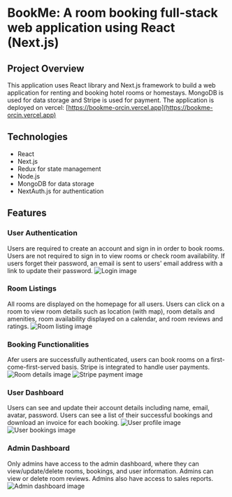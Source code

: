 # BookMe: A room booking full-stack web application using React (Next.js)

## Project Overview
This application uses React library and Next.js framework to build a web application for renting and booking hotel rooms or homestays. MongoDB is used for data storage and Stripe is used for payment. 
The application is deployed on vercel: [https://bookme-orcin.vercel.app](https://bookme-orcin.vercel.app)

## Technologies
- React
- Next.js
- Redux for state management
- Node.js
- MongoDB for data storage
- NextAuth.js for authentication

## Features

### User Authentication
Users are required to create an account and sign in in order to book rooms. Users are not required to sign in to view rooms or check room availability. If users forget their password, an email is sent to users' email address with a link to update their password. 
![Login image](login-1.png)

### Room Listings
All rooms are displayed on the homepage for all users. Users can click on a room to view room details such as location (with map), room details and amenities, room availability displayed on a calendar, and room reviews and ratings.
![Room listing image](room_listing-1.png)

### Booking Functionalities
Afer users are successfully authenticated, users can book rooms on a first-come-first-served basis. Stripe is integrated to handle user payments. 
![Room details image](room_detail.png)
![Stripe payment image](stripe_payment.png)

### User Dashboard
Users can see and update their account details including name, email, avatar, password. Users can see a list of their successful bookings and download an invoice for each booking. 
![User profile image](user_profile.png)
![User bookings image](user_bookings.png)

### Admin Dashboard
Only admins have access to the admin dashboard, where they can view/update/delete rooms, bookings, and user information. 
Admins can view or delete room reviews. Admins also have access to sales reports.
![Admin dashboard image](admin_dashboard.png)